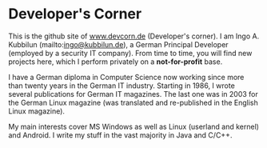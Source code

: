 Developer's Corner
==================

This is the github site of www.devcorn.de (Developer's corner). I am Ingo A. Kubbilun (mailto:ingo@kubbilun.de), a German Principal Developer (employed by a security IT company).
From time to time, you will find new projects here, which I perform privately on a **not-for-profit** base.

I have a German diploma in Computer Science now working since more than twenty years in the German IT industry. Starting in 1986, I wrote several publications for German IT magazines. The last one was in 2003 for the German Linux magazine (was translated and re-published in the English Linux magazine).

My main interests cover MS Windows as well as Linux (userland and kernel) and Android. I write my stuff in the vast majority in Java and C/C++. 
